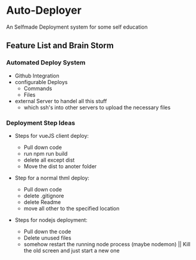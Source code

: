 # Auto-Deployer
An Selfmade Deployment system for some self education

## Feature List and Brain Storm

### Automated Deploy System
- Github Integration
- configurable Deploys
	- Commands
	- Files
- external Server to handel all this stuff
	- which ssh's into other servers to upload the necessary files

### Deployment Step Ideas
* Steps for vueJS client deploy:
    - Pull down code
    - run npm run build
    - delete all except dist
    - Move the dist to anoter folder

* Step for a normal thml deploy:
    - Pull down code
    - delete .gitignore 
    - delete Readme
    - move all other to the specified location

* Steps for nodejs deployment:
    - Pull down the code
    - Delete unused files
    - somehow restart the running node process (maybe nodemon) || Kill the old screen and just start a new one
